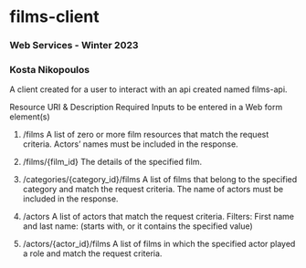 # films-client
### Web Services - Winter 2023
### Kosta Nikopoulos

A client created for a user to interact with an api created named films-api.

Resource URI & Description Required Inputs to be entered in a Web 
form element(s)

1) /films
A list of zero or more film resources that match the 
request criteria. Actors’ names must be included in 
the response.

2) /films/{film_id}
The details of the specified film.

3) /categories/{category_id}/films
A list of films that belong to the specified category
and match the request criteria.
The name of actors must be included in the 
response.

4) /actors
A list of actors that match the request criteria.
Filters:
First name and last name: (starts with, or it 
contains the specified value)

5) /actors/{actor_id}/films
A list of films in which the specified actor played a 
role and match the request criteria.
